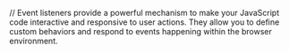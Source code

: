 // Event listeners provide a powerful mechanism to make your JavaScript code interactive and responsive to user actions. They allow you to define custom behaviors and respond to events happening within the browser environment.
